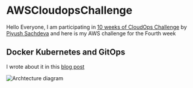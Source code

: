 # AWSCloudopsChallenge

Hello Everyone, I am participating in [10 weeks of CloudOps Challenge](https://github.com/piyushsachdeva/10weeksofcloudops/blob/main/README.md) by [Piyush Sachdeva](https://www.linkedin.com/in/piyush-sachdeva/) and here is my AWS challenge for the Fourth week

## Docker Kubernetes and GitOps

I wrote about it in this [blog post](https://blog.mmuyideen.xyz)

<img src="web/AWS-Week-4.png" alt="Archtecture diagram">



